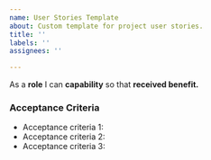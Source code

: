 ```yaml
---
name: User Stories Template
about: Custom template for project user stories.
title: ''
labels: ''
assignees: ''

---
```


As a **role** I can **capability** so that **received benefit.**

### Acceptance Criteria

- Acceptance criteria 1: 
- Acceptance criteria 2: 
- Acceptance criteria 3:
